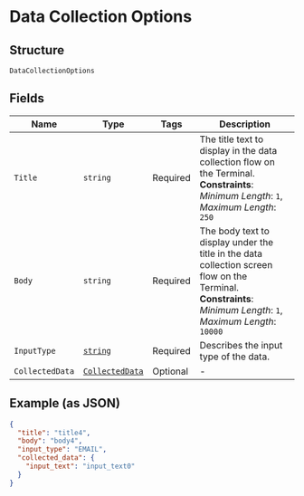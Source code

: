 
# Data Collection Options

## Structure

`DataCollectionOptions`

## Fields

| Name | Type | Tags | Description |
|  --- | --- | --- | --- |
| `Title` | `string` | Required | The title text to display in the data collection flow on the Terminal.<br>**Constraints**: *Minimum Length*: `1`, *Maximum Length*: `250` |
| `Body` | `string` | Required | The body text to display under the title in the data collection screen flow on the<br>Terminal.<br>**Constraints**: *Minimum Length*: `1`, *Maximum Length*: `10000` |
| `InputType` | [`string`](../../doc/models/data-collection-options-input-type.md) | Required | Describes the input type of the data. |
| `CollectedData` | [`CollectedData`](../../doc/models/collected-data.md) | Optional | - |

## Example (as JSON)

```json
{
  "title": "title4",
  "body": "body4",
  "input_type": "EMAIL",
  "collected_data": {
    "input_text": "input_text0"
  }
}
```

